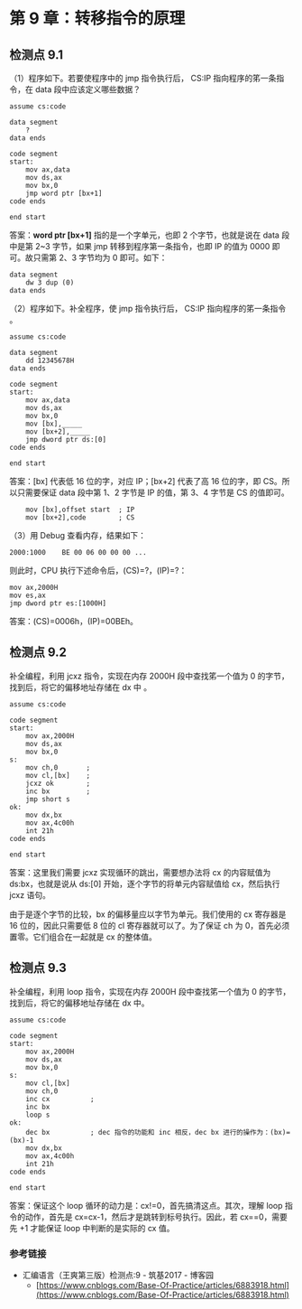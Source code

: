 # 第 9 章：转移指令的原理

## 检测点 9.1

（1）程序如下。若要使程序中的 jmp 指令执行后， CS:IP 指向程序的笫一条指令，在 data 段中应该定义哪些数据？

```text
assume cs:code

data segment
    ?
data ends

code segment
start:
    mov ax,data
    mov ds,ax
    mov bx,0
    jmp word ptr [bx+1]
code ends

end start
```

答案：**word ptr \[bx+1\]** 指的是一个字单元，也即 2 个字节，也就是说在 data 段中是第 2~3 字节，如果 jmp 转移到程序第一条指令，也即 IP 的值为 0000 即可。故只需第 2、3 字节均为 0 即可。如下：

```text
data segment
    dw 3 dup (0)
data ends
```

（2）程序如下。补全程序，使 jmp 指令执行后， CS:IP 指向程序的笫一条指令 。

```text
assume cs:code

data segment
    dd 12345678H
data ends

code segment
start:
    mov ax,data
    mov ds,ax
    mov bx,0
    mov [bx],_____
    mov [bx+2],_____
    jmp dword ptr ds:[0]
code ends

end start
```

答案：\[bx\] 代表低 16 位的字，对应 IP；\[bx+2\] 代表了高 16 位的字，即 CS。所以只需要保证 data 段中第 1、2 字节是 IP 的值，第 3、4 字节是 CS 的值即可。

```text
    mov [bx],offset start  ; IP
    mov [bx+2],code        ; CS
```

（3）用 Debug 查看内存，结果如下：

```text
2000:1000    BE 00 06 00 00 00 ...
```

则此时，CPU 执行下述命令后，\(CS\)=?，\(IP\)=?：

```text
mov ax,2000H
mov es,ax
jmp dword ptr es:[1000H]
```

答案：\(CS\)=0006h，\(IP\)=00BEh。

## 检测点 9.2

补全编程，利用 jcxz 指令，实现在内存 2000H 段中查找笫一个值为 0 的字节，找到后，将它的偏移地址存储在 dx 中 。

```text
assume cs:code

code segment
start:
    mov ax,2000H
    mov ds,ax
    mov bx,0
s:
    mov ch,0       ;
    mov cl,[bx]    ;
    jcxz ok        ;
    inc bx         ;
    jmp short s
ok:
    mov dx,bx
    mov ax,4c00h
    int 21h
code ends

end start
```

答案：这里我们需要 jcxz 实现循环的跳出，需要想办法将 cx 的内容赋值为 ds:bx，也就是说从 ds:\[0\] 开始，逐个字节的将单元内容赋值给 cx，然后执行 jcxz 语句。

由于是逐个字节的比较，bx 的偏移量应以字节为单元。我们使用的 cx 寄存器是 16 位的，因此只需要低 8 位的 cl 寄存器就可以了。为了保证 ch 为 0，首先必须置零。它们组合在一起就是 cx 的整体值。

## 检测点 9.3

补全编程，利用 loop 指令，实现在内存 2000H 段中查找笫一个值为 0 的字节，找到后，将它的偏移地址存储在 dx 中。

```text
assume cs:code

code segment
start:
    mov ax,2000H
    mov ds,ax
    mov bx,0
s:
    mov cl,[bx]
    mov ch,0
    inc cx          ;
    inc bx
    loop s
ok:
    dec bx          ; dec 指令的功能和 inc 相反，dec bx 进行的操作为：(bx)=(bx)-1
    mov dx,bx
    mov ax,4c00h
    int 21h
code ends

end start
```

答案：保证这个 loop 循环的动力是：cx!=0，首先搞清这点。其次，理解 loop 指令的动作，首先是 cx=cx-1，然后才是跳转到标号执行。因此，若 cx==0，需要先 +1 才能保证 loop 中判断的是实际的 cx 值。

### 参考链接

* 汇编语言（王爽第三版）检测点:9 - 筑基2017 - 博客园 
  * [https://www.cnblogs.com/Base-Of-Practice/articles/6883918.html](https://www.cnblogs.com/Base-Of-Practice/articles/6883918.html)

